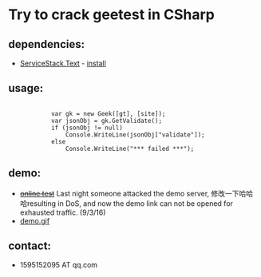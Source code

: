# Try to crack geetest in CSharp
## dependencies: ##
+ [ ServiceStack.Text](https://github.com/ServiceStack/ServiceStack.Text) - [install](https://www.nuget.org/packages/ServiceStack.Text/)

## usage: ##
<pre><code>
            var gk = new Geek([gt], [site]);
            var jsonObj = gk.GetValidate();
            if (jsonObj != null)
                Console.WriteLine(jsonObj["validate"]);
            else
                Console.WriteLine("*** failed ***");
</code></pre>

## demo: ##
+ ~~[online test](http://experiment.imwork.net/gee/test.aspx)~~
Last night someone attacked the demo server, 修改一下哈哈哈resulting in DoS, and now the demo link can not be opened for exhausted traffic. (9/3/16)
+ [demo.gif](/demo/geetest.gif)

## contact:  ##
+ 1595152095 AT qq.com
